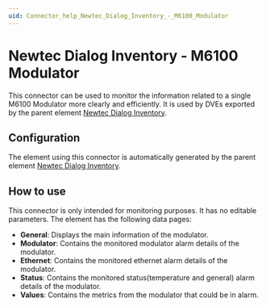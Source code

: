 ```yaml
---
uid: Connector_help_Newtec_Dialog_Inventory_-_M6100_Modulator
---
```


# Newtec Dialog Inventory - M6100 Modulator

This connector can be used to monitor the information related to a single M6100 Modulator more clearly and efficiently. It is used by DVEs exported by the parent element [Newtec Dialog Inventory](xref:Connector_help_Newtec_Dialog_Inventory_Technical).

## Configuration

The element using this connector is automatically generated by the parent element [Newtec Dialog Inventory](xref:Connector_help_Newtec_Dialog_Inventory_Technical).

## How to use

This connector is only intended for monitoring purposes. It has no editable parameters.
The element has the following data pages:

- **General**: Displays the main information of the modulator.
- **Modulator**: Contains the monitored modulator alarm details of the modulator.
- **Ethernet**: Contains the monitored ethernet alarm details of the modulator.
- **Status**: Contains the monitored status(temperature and general) alarm details of the modulator.
- **Values**: Contains the metrics from the modulator that could be in alarm.